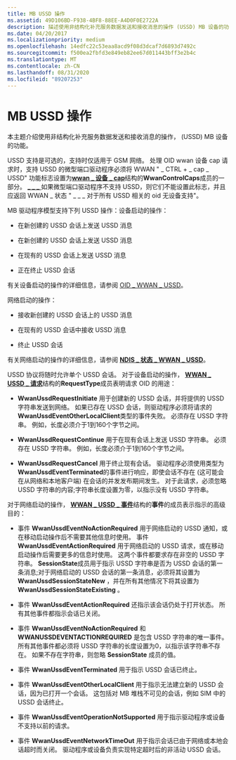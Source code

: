 ```yaml
---
title: MB USSD 操作
ms.assetid: 49D106BD-F938-4BF8-88EE-A4D0F0E2722A
description: 描述使用非结构化补充服务数据发送和接收消息的操作 (USSD) MB 设备的功能
ms.date: 04/20/2017
ms.localizationpriority: medium
ms.openlocfilehash: 14edfc22c53eaa8acd9f08d3dcaf7d6893d7492c
ms.sourcegitcommit: f500ea2fbfd3e849eb82ee67d011443bff3e2b4c
ms.translationtype: MT
ms.contentlocale: zh-CN
ms.lasthandoff: 08/31/2020
ms.locfileid: "89207253"
---
```

# <a name="mb-ussd-operations"></a>MB USSD 操作


本主题介绍使用非结构化补充服务数据发送和接收消息的操作， (USSD) MB 设备的功能。

USSD 支持是可选的，支持时仅适用于 GSM 网络。 处理 OID wwan 设备 cap 请求时，支持 USSD 的微型端口驱动程序必须将 WWAN " \_ CTRL + \_ cap \_ USSD" 功能标志设置为[**wwan \_ 设备 \_ cap**](/windows-hardware/drivers/ddi/wwan/ns-wwan-_wwan_device_caps)结构的**WwanControlCaps**成员的一部分。 [ \_ \_ \_ ](./oid-wwan-device-caps.md) 如果微型端口驱动程序不支持 USSD，则它们不能设置此标志，并且应返回 WWAN \_ 状态 " \_ \_ \_ 对于所有 USSD 相关的 oid 无设备支持"。

MB 驱动程序模型支持下列 USSD 操作：设备启动的操作：

-   在新创建的 USSD 会话上发送 USSD 消息

-   在新创建的 USSD 会话上发送 USSD 消息

-   在现有的 USSD 会话上发送 USSD 消息

-   正在终止 USSD 会话

有关设备启动的操作的详细信息，请参阅 [OID \_ WWAN \_ USSD](./oid-wwan-ussd.md)。

网络启动的操作：

-   接收新创建的 USSD 会话上的 USSD 消息

-   在现有的 USSD 会话中接收 USSD 消息

-   终止 USSD 会话

有关网络启动的操作的详细信息，请参阅 [**NDIS \_ 状态 \_ WWAN \_ USSD**](./ndis-status-wwan-ussd.md)。

USSD 协议将随时允许单个 USSD 会话。 对于设备启动的操作， [**WWAN \_ USSD \_ 请求**](/windows-hardware/drivers/ddi/wwan/ns-wwan-_wwan_ussd_request)结构的**RequestType**成员表明请求 OID 的用途：

-   **WwanUssdRequestInitiate** 用于创建新的 USSD 会话，并将提供的 USSD 字符串发送到网络。 如果已存在 USSD 会话，则驱动程序必须将请求的 **WwanUssdEventOtherLocalClient**类型的事件失败。 必须存在 USSD 字符串。 例如，长度必须介于1到160个字节之间。

-   **WwanUssdRequestContinue** 用于在现有会话上发送 USSD 字符串。 必须存在 USSD 字符串。 例如，长度必须介于1到160个字节之间。

-   **WwanUssdRequestCancel** 用于终止现有会话。 驱动程序必须使用类型为 **WwanUssdEventTerminated**的事件进行响应，即使会话不存在 (这可能会在从网络和本地客户端) 在会话的并发发布期间发生。 对于此请求，必须忽略 USSD 字符串的内容;字符串长度设置为零，以指示没有 USSD 字符串。

对于网络启动的操作， [**WWAN \_ USSD \_ 事件**](/windows-hardware/drivers/ddi/wwan/ns-wwan-_wwan_ussd_event)结构的**事件**的成员表示指示的高级目的：

-   事件 **WwanUssdEventNoActionRequired** 用于网络启动的 USSD 通知，或在移动启动操作后不需要其他信息时使用。 事件 **WwanUssdEventActionRequired** 用于网络启动的 USSD 请求，或在移动启动操作后需要更多的信息时使用。 这两个事件都要求存在非空的 USSD 字符串。 **SessionState**成员用于指示 USSD 字符串是否为 USSD 会话的第一条消息;对于网络启动的 USSD 会话的第一条消息，必须将其设置为**WwanUssdSessionStateNew** ，并在所有其他情况下将其设置为**WwanUssdSessionStateExisting** 。

-   事件 **WwanUssdEventActionRequired** 还指示该会话仍处于打开状态。 所有其他事件都指示会话已关闭。

-   事件 **WwanUssdEventNoActionRequired** 和 **WWANUSSDEVENTACTIONREQUIRED** 是包含 USSD 字符串的唯一事件。 所有其他事件都必须将 USSD 字符串的长度设置为0，以指示该字符串不存在。 如果不存在字符串，则忽略 **SessionState** 成员的值。

-   事件 **WwanUssdEventTerminated** 用于指示 USSD 会话已终止。

-   事件 **WwanUssdEventOtherLocalClient** 用于指示无法建立新的 USSD 会话，因为已打开一个会话。 这包括对 MB 堆栈不可见的会话，例如 SIM 中的 USSD 会话终止。

-   事件 **WwanUssdEventOperationNotSupported** 用于指示驱动程序或设备不支持以前的请求。

-   事件 **WwanUssdEventNetworkTimeOut** 用于指示会话已由于网络或本地会话超时而关闭。 驱动程序或设备负责实现特定超时后的非活动 USSD 会话。

 

